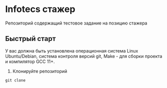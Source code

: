 # Infotecs стажер
Репозиторий содержащий тестовое задание на позицию стажера
## Быстрый старт
У вас должна быть установлена операционная система Linux Ubuntu/Debian, система контроля версий git, Make - для сборки проекта и компилятор GCC 11+.

1. Клонируйте репозиторий 

```git clone ```
